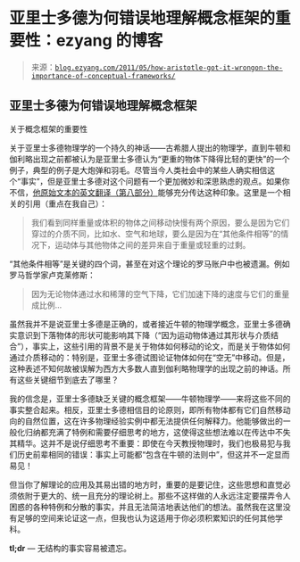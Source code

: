 <!--yml

category: 未分类

date: 2024-07-01 18:17:52

-->

# 亚里士多德为何错误地理解概念框架的重要性：ezyang 的博客

> 来源：[`blog.ezyang.com/2011/05/how-aristotle-got-it-wrongon-the-importance-of-conceptual-frameworks/`](http://blog.ezyang.com/2011/05/how-aristotle-got-it-wrongon-the-importance-of-conceptual-frameworks/)

## 亚里士多德为何错误地理解概念框架

关于概念框架的重要性

关于亚里士多德物理学的一个持久的神话——古希腊人提出的物理学，直到牛顿和伽利略出现之前都被认为是亚里士多德认为“更重的物体下降得比轻的更快”的一个例子，典型的例子是大炮弹和羽毛。尽管当今人类社会中的某些人确实相信这个“事实”，但是亚里士多德对这个问题有一个更加微妙和深思熟虑的观点。如果你不信，[他原始文本的英文翻译（第八部分）](http://classics.mit.edu/Aristotle/physics.4.iv.html)能够充分传达这种印象。这里是一个相关的引用（重点在我自己）：

> 我们看到同样重量或体积的物体之间移动快慢有两个原因，要么是因为它们穿过的介质不同，比如水、空气和地球，要么是因为在“其他条件相等”的情况下，运动体与其他物体之间的差异来自于重量或轻重的过剩。

“其他条件相等”是关键的四个词，甚至在对这个理论的罗马账户中也被遗漏。例如罗马哲学家卢克莱修斯：

> 因为无论物体通过水和稀薄的空气下降，它们加速下降的速度与它们的重量成比例...

虽然我并不是说亚里士多德是正确的，或者接近牛顿的物理学概念，亚里士多德确实意识到下落物体的形状可能影响其下降（“因为运动物体通过其形状与介质结合”），事实上，这些引用的背景不是关于物体如何移动的论文，而是关于物体如何通过介质移动的：特别是，亚里士多德试图论证物体如何在“空无”中移动。但是，这种表述不知何故被误解为西方大多数人直到伽利略物理学的出现之前的神话。所有这些关键细节到底去了哪里？

我的信念是，亚里士多德缺乏关键的概念框架——牛顿物理学——来将这些不同的事实整合起来。相反，亚里士多德相信目的论原则，即所有物体都有它们自然移动向的自然位置，这在许多物理经验实例中都无法提供任何解释力。他能够做出的一般化归纳都充满了特例和需要仔细思考的地方，这使得这些想法难以在传达中不失其精华。这并不是说仔细思考不重要：即使在今天教授物理时，我们也极易犯与我们历史前辈相同的错误：事实上可能都“包含在牛顿的法则中”，但这并不一定显而易见！

但当你了解理论的应用及其易出错的地方时，重要的是要记住，这些思想和直觉必须依附于更大的、统一且充分的理论树上。那些不这样做的人永远注定要摆弄令人困惑的各种特例和分散的事实，并且无法简洁地表达他们的想法。虽然我在这里没有足够的空间来论证这一点，但我也认为这适用于你必须积累知识的任何其他学科。

**tl;dr** — 无结构的事实容易被遗忘。
